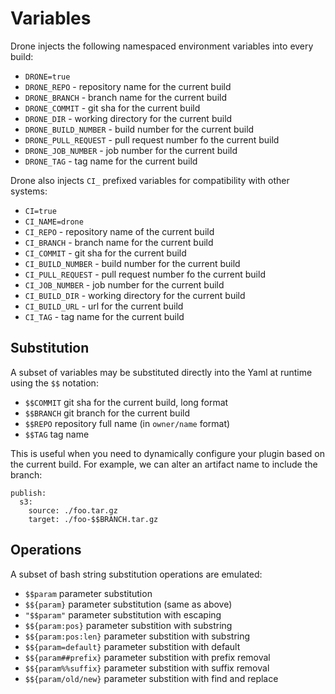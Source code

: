 # Variables

Drone injects the following namespaced environment variables into every build:

* `DRONE=true`
* `DRONE_REPO` - repository name for the current build
* `DRONE_BRANCH` - branch name for the current build
* `DRONE_COMMIT` - git sha for the current build
* `DRONE_DIR` - working directory for the current build
* `DRONE_BUILD_NUMBER` - build number for the current build
* `DRONE_PULL_REQUEST` - pull request number fo the current build
* `DRONE_JOB_NUMBER` - job number for the current build
* `DRONE_TAG` - tag name for the current build

Drone also injects `CI_` prefixed variables for compatibility with other systems:

* `CI=true`
* `CI_NAME=drone`
* `CI_REPO` - repository name of the current build
* `CI_BRANCH` - branch name for the current build
* `CI_COMMIT` - git sha for the current build
* `CI_BUILD_NUMBER` - build number for the current build
* `CI_PULL_REQUEST` - pull request number fo the current build
* `CI_JOB_NUMBER` - job number for the current build
* `CI_BUILD_DIR` - working directory for the current build
* `CI_BUILD_URL` - url for the current build
* `CI_TAG` - tag name for the current build


## Substitution

A subset of variables may be substituted directly into the Yaml at runtime using the `$$` notation:

* `$$COMMIT` git sha for the current build, long format
* `$$BRANCH` git branch for the current build
* `$$REPO` repository full name (in `owner/name` format)
* `$$TAG` tag name

This is useful when you need to dynamically configure your plugin based on the current build. For example, we can alter an artifact name to include the branch:

```
publish:
  s3:
    source: ./foo.tar.gz
    target: ./foo-$$BRANCH.tar.gz
```

## Operations

A subset of bash string substitution operations are emulated:

* `$$param` parameter substitution
* `$${param}` parameter substitution (same as above) 
* `"$$param"` parameter substitution with escaping
* `$${param:pos}` parameter substition with substring
* `$${param:pos:len}` parameter substition with substring
* `$${param=default}` parameter substition with default
* `$${param##prefix}` parameter substition with prefix removal
* `$${param%%suffix}` parameter substition with suffix removal
* `$${param/old/new}` parameter substition with find and replace
